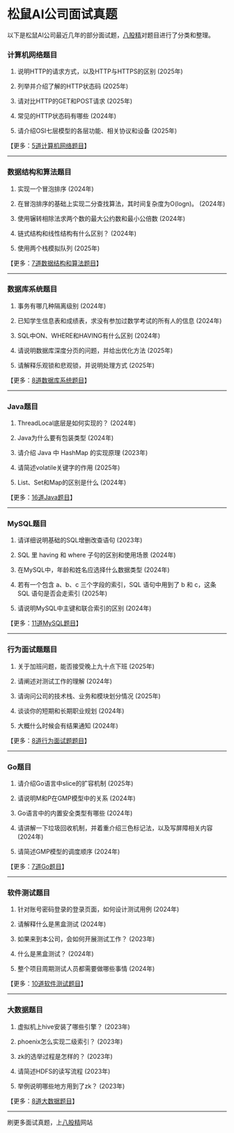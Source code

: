 # 松鼠AI公司面试真题

以下是松鼠AI公司最近几年的部分面试题，[八股精](https://www.bagujing.com)对题目进行了分类和整理。

### 计算机网络题目

1. 说明HTTP的请求方式，以及HTTP与HTTPS的区别 (2025年) 

2. 列举并介绍了解的HTTP状态码 (2025年) 

3. 请对比HTTP的GET和POST请求 (2025年) 

4. 常见的HTTP状态码有哪些 (2024年) 

5. 请介绍OSI七层模型的各层功能、相关协议和设备 (2025年) 

【更多：[5道计算机网络题目](https://www.bagujing.com/companies)】


---

### 数据结构和算法题目

1. 实现一个冒泡排序 (2024年) 

2. 在冒泡排序的基础上实现二分查找算法，其时间复杂度为O(logn)。 (2024年) 

3. 使用辗转相除法求两个数的最大公约数和最小公倍数 (2024年) 

4. 链式结构和线性结构有什么区别？ (2024年) 

5. 使用两个栈模拟队列 (2025年) 

【更多：[7道数据结构和算法题目](https://www.bagujing.com/companies)】


---

### 数据库系统题目

1. 事务有哪几种隔离级别 (2024年) 

2. 已知学生信息表和成绩表，求没有参加过数学考试的所有人的信息 (2024年) 

3. SQL中ON、WHERE和HAVING有什么区别 (2024年) 

4. 请说明数据库深度分页的问题，并给出优化方法 (2025年) 

5. 请解释乐观锁和悲观锁，并说明处理方式 (2025年) 

【更多：[8道数据库系统题目](https://www.bagujing.com/companies)】


---

### Java题目

1. ThreadLocal底层是如何实现的？ (2024年) 

2. Java为什么要有包装类型 (2024年) 

3. 请介绍 Java 中 HashMap 的实现原理 (2023年) 

4. 请简述volatile关键字的作用 (2025年) 

5. List、Set和Map的区别是什么 (2024年) 

【更多：[16道Java题目](https://www.bagujing.com/companies)】


---

### MySQL题目

1. 请详细说明基础的SQL增删改查语句 (2023年) 

2. SQL 里 having 和 where 子句的区别和使用场景 (2024年) 

3. 在MySQL中，年龄和姓名应选择什么数据类型 (2024年) 

4. 若有一个包含 a、b、c 三个字段的索引，SQL 语句中用到了 b 和 c，这条 SQL 语句是否会走索引 (2025年) 

5. 请说明MySQL中主键和联合索引的区别 (2024年) 

【更多：[11道MySQL题目](https://www.bagujing.com/companies)】


---

### 行为面试题题目

1. 关于加班问题，能否接受晚上九十点下班 (2025年) 

2. 请阐述对测试工作的理解 (2024年) 

3. 请询问公司的技术栈、业务和模块划分情况 (2025年) 

4. 谈谈你的短期和长期职业规划 (2024年) 

5. 大概什么时候会有结果通知 (2024年) 

【更多：[8道行为面试题题目](https://www.bagujing.com/companies)】


---

### Go题目

1. 请介绍Go语言中slice的扩容机制 (2025年) 

2. 请说明M和P在GMP模型中的关系 (2024年) 

3. Go语言中的内置安全类型有哪些 (2024年) 

4. 请讲解一下垃圾回收机制，并着重介绍三色标记法，以及写屏障相关内容 (2024年) 

5. 请简述GMP模型的调度顺序 (2024年) 

【更多：[7道Go题目](https://www.bagujing.com/companies)】


---

### 软件测试题目

1. 针对账号密码登录的登录页面，如何设计测试用例 (2024年) 

2. 请解释什么是黑盒测试 (2024年) 

3. 如果来到本公司，会如何开展测试工作？ (2023年) 

4. 什么是黑盒测试？ (2024年) 

5. 整个项目周期测试人员都需要做哪些事情 (2024年) 

【更多：[10道软件测试题目](https://www.bagujing.com/companies)】


---

### 大数据题目

1. 虚拟机上hive安装了哪些引擎？ (2023年) 

2. phoenix怎么实现二级索引？ (2023年) 

3. zk的选举过程是怎样的？ (2023年) 

4. 请简述HDFS的读写流程 (2023年) 

5. 举例说明哪些地方用到了zk？ (2023年) 

【更多：[8道大数据题目](https://www.bagujing.com/companies)】


---

刷更多面试真题，上[八股精](https://www.bagujing.com)网站